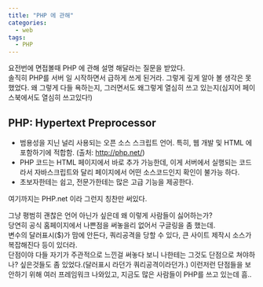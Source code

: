 ```yaml
---
title: "PHP 에 관해"
categories:
  - web
tags:
  - PHP
---
```


요전번에 면접볼때 PHP 에 관해 설명 해달라는 질문을 받았다.  
솔직히 PHP를 서버 일 시작하면서 급하게 쓰게 된거라. 그렇게 깊게 알아 볼 생각은 못했었다. 왜 그렇게 다들 욕하는지, 그러면서도 왜그렇게 열심히 쓰고 있는지(심지어 페이스북에서도 열심히 쓰고있다!)  

PHP: Hypertext Preprocessor
---------
* 범용성을 지닌 널리 사용되는 오픈 소스 스크립트 언어. 특히, 웹 개발 및 HTML 에 포함하기에 적합함. (출처: <http://php.net/>)
* PHP 코드는 HTML 페이지에서 바로 추가 가능한데, 이게 서버에서 실행되는 코드라서 자바스크립트와 달리 페이지에서 어떤 소스코드인지 확인이 불가능 하다.
* 초보자한테는 쉽고, 전문가한테는 많은 고급 기능을 제공한다.
  
여기까지는 PHP.net 이라 그런지 칭찬만 써있다.  
  
그냥 평범히 괜찮은 언어 아닌가 싶은데 왜 이렇게 사람들이 싫어하는가?  
당연히 공식 홈페이지에서 나쁜점을 써놓을리 없어서 구글링을 좀 했는데.  
변수의 달러표시($)가 맘에 안든다, 쿼리공격을 당할 수 있다, 큰 사이트 제작시 소스가 복잡해진다 등이 있더라.  
단점이야 다들 자기가 주관적으로 느낀걸 써놓다 보니 나한테는 그것도 단점으로 쳐야하나? 싶은것들도 좀 있었다.(달러표시 라던가 쿼리공격이라던가.) 이런저런 단점들을 보안하기 위해 여러 프레임워크 나와있고, 지금도 많은 사람들이 PHP를 쓰고 있는데 흠..
​